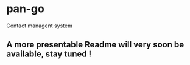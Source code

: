 # pan-go
Contact managent system

## A more presentable Readme will very soon be available, stay tuned !

